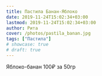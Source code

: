 ```yaml
---
title: Пастила Банан-Яблоко
date: 2019-11-24T15:02:34+03:00
lastmod: 2019-11-24T15:02:34+03:00
author: Рита
cover: /photos/pastila_banan.jpg
tags: ["Пастила"]
# showcase: true
# draft: true
---
```


Яблоко-банан 100₽ за 50гр
